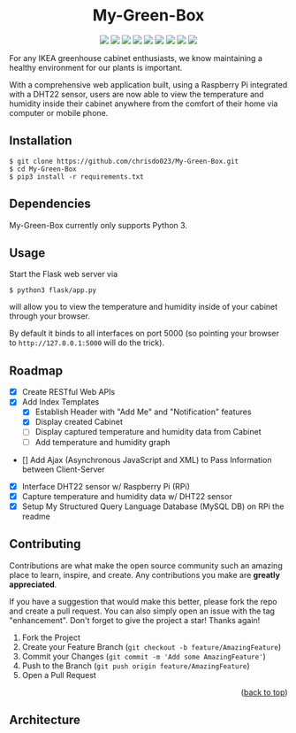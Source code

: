 <h1 align="center">My-Green-Box</h1>

<p align="center">
    <img src="https://img.shields.io/github/v/release/chrisdo023/My-Green-Box?include_prereleases&logo=github">
    <img src="https://img.shields.io/gitlab/coverage/chrisdo023/My-Green-Box/main">
    <img src="https://img.shields.io/github/repo-size/chrisdo023/My-Green-Box">
    <img src="https://img.shields.io/github/downloads/chrisdo023/My-Green-Box/total">
    <img src="https://img.shields.io/github/license/chrisdo023/My-Green-Box">
    <img src="https://img.shields.io/github/followers/chrisdo023?style=social">
    <img src="https://img.shields.io/pypi/pyversions/4?logo=Python&logoColor=white">
    <img src="https://img.shields.io/github/commit-activity/m/chrisdo023/My-Green-Box">
    <img src="https://img.shields.io/github/license/chrisdo023/My-Green-Box">
</p>

For any IKEA greenhouse cabinet enthusiasts, we know maintaining a healthy environment for our plants is important.

With a comprehensive web application built, using a Raspberry Pi integrated with a DHT22 sensor, users are now able to view the temperature and humidity inside their cabinet anywhere from the comfort of their home via computer or mobile phone.

<a name="installation"></a>
## Installation
```
$ git clone https://github.com/chrisdo023/My-Green-Box.git
$ cd My-Green-Box
$ pip3 install -r requirements.txt
```

## Dependencies
My-Green-Box currently only supports Python 3.

## Usage
Start the Flask web server via
```
$ python3 flask/app.py
```
will allow you to view the temperature and humidity inside of your cabinet through your browser.

By default it binds to all interfaces on port 5000 (so pointing your browser to `http://127.0.0.1:5000` will do the trick).

## Roadmap

- [x] Create RESTful Web APIs
- [x] Add Index Templates
    - [x] Establish Header with "Add Me" and "Notification" features
    - [x] Display created Cabinet
    - [ ] Display captured temperature and humidity data from Cabinet
    - [ ] Add temperature and humidity graph
- [] Add Ajax (Asynchronous JavaScript and XML) to Pass Information between Client-Server
- [x] Interface DHT22 sensor w/ Raspberry Pi (RPi)
- [x] Capture temperature and humidity data w/ DHT22 sensor
- [x] Setup My Structured Query Language Database (MySQL DB) on RPi
the readme

## Contributing

Contributions are what make the open source community such an amazing place to learn, inspire, and create. Any contributions you make are **greatly appreciated**.

If you have a suggestion that would make this better, please fork the repo and create a pull request. You can also simply open an issue with the tag "enhancement".
Don't forget to give the project a star! Thanks again!

1. Fork the Project
2. Create your Feature Branch (`git checkout -b feature/AmazingFeature`)
3. Commit your Changes (`git commit -m 'Add some AmazingFeature'`)
4. Push to the Branch (`git push origin feature/AmazingFeature`)
5. Open a Pull Request

<p align="right">(<a href="#top">back to top</a>)</p>

## Architecture
